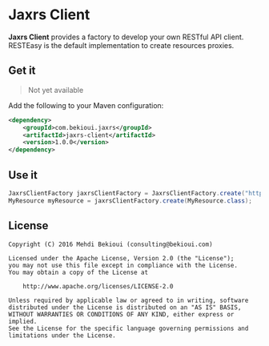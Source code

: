 # Jaxrs Client

**Jaxrs Client** provides a factory to develop your own RESTful API client. RESTEasy is the default implementation to create resources proxies.

## Get it
> Not yet available

Add the following to your Maven configuration:

```xml
<dependency>
	<groupId>com.bekioui.jaxrs</groupId>
	<artifactId>jaxrs-client</artifactId>
	<version>1.0.0</version>
</dependency>
```

## Use it

```java
JaxrsClientFactory jaxrsClientFactory = JaxrsClientFactory.create("http://localhost:8080");
MyResource myResource = jaxrsClientFactory.create(MyResource.class);
```

## License
	
	Copyright (C) 2016 Mehdi Bekioui (consulting@bekioui.com)
	
	Licensed under the Apache License, Version 2.0 (the "License");
	you may not use this file except in compliance with the License.
	You may obtain a copy of the License at
	
		http://www.apache.org/licenses/LICENSE-2.0
	
	Unless required by applicable law or agreed to in writing, software
	distributed under the License is distributed on an "AS IS" BASIS,
	WITHOUT WARRANTIES OR CONDITIONS OF ANY KIND, either express or implied.
	See the License for the specific language governing permissions and
	limitations under the License.		